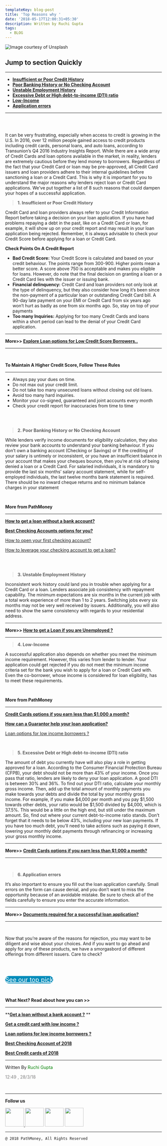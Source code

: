 ```yaml
---
templateKey: blog-post
title: 'Top Reasons why '
date: '2018-05-17T12:00:31+05:30'
description: Written by Ruchi Gupta
tags:
  - BLOG
---
```

![ Image courtesy of Unsplash](/img/1.png)

## **Jump to section Quickly**

**<hr>**

* **<a href="#" class="btn btn-default">Insufficient or Poor Credit History</a>**
* **<a href="#" class="btn btn-default">Poor Banking History or No Checking Account</a>**
* **<a href="#" class="btn btn-default">Unstable Employment History</a>**
* **<a href="#" class="btn btn-default">Excessive Debt or High debt-to-income (DTI) ratio</a>**
* **<a href="#" class="btn btn-default">Low-Income</a>**
* **<a href="#" class="btn btn-default">Application errors</a>**

**<hr>**

<br>

<br>

 It can be very frustrating, especially when access to credit is growing in the U.S. In 2016, over 12 million people gained access to credit products including credit cards, personal loans, and auto loans, according to Transunion’s Q4 2016 Industry Insights Report. While there are a wide array of Credit Cards and loan options available in the market, in reality, lenders are extremely cautious before they lend money to borrowers. Regardless of the fact that your Credit Card or loan may be pre-approved, all Credit Card issuers and loan providers adhere to their internal guidelines before sanctioning a loan or a Credit Card. This is why it is important for you to understand the major reasons why lenders reject loan or Credit Card applications. We’ve put together a list of 8 such reasons that could dampen your hopes of a successful application.

> **1. Insufficient or Poor Credit History**

Credit Card and loan providers always refer to your Credit Information Report before taking a decision on your loan application. If you have had problems repaying a debt in the past, like on a Credit Card or loan, for example, it will show up on your credit report and may result in your loan application being rejected. Remember, it is always advisable to check your Credit Score before applying for a loan or Credit Card.

**Check Points On A Credit Report**

* **Bad Credit Score:** Your Credit Score is calculated and based on your credit behaviour. The points range from 300-900. Higher points mean a better score. A score above 750 is acceptable and makes you eligible for loans. However, do note that the final decision on granting a loan or a Credit Card lies with the issuer or issuing bank.
* **Financial delinquency:** Credit Card and loan providers not only look at the type of delinquency, but they also consider how long it’s been since the non-payment of a particular loan or outstanding Credit Card bill. A 90-day late payment on your EMI or Credit Card from six years ago won’t hurt as badly as one from six months ago. So, stay on top of your payments
* **Too many Inquiries:** Applying for too many Credit Cards and loans within a short period can lead to the denial of your Credit Card application.

<hr>

**More>> <a href="https://nakultanta.github.io/pathmoney/Applicationdecline.html#" class="btn btn-default">Explore Loan options for Low Credit Score Borrowers..</a>**

**<hr>**

**<br>**

**To Maintain A Higher Credit Score, Follow These Rules**

**<hr>**

* Always pay your dues on time.
* Do not max out your credit limit.
* Do not take too many unsecured loans without closing out old loans.
* Avoid too many hard inquiries.
* Monitor your co-signed, guaranteed and joint accounts every month
* Check your credit report for inaccuracies from time to time

<br>

<br>

> **2. Poor Banking History or No Checking Account**

While lenders verify income documents for eligibility calculation, they also review your bank accounts to understand your banking behaviour. If you don’t own a banking account (Checking or Savings) or If the crediting of your salary is untimely or inconsistent, or you have an insufficient balance in your account that makes your cheques bounce, then you’re at risk of being denied a loan or a Credit Card. For salaried individuals, it is mandatory to provide the last six months’ salary account statement, while for self-employed individuals, the last twelve months bank statement is required. There should be no inward cheque returns and no minimum balance charges in your statement

<br>

**More from PathMoney<hr>**

**<a href="https://nakultanta.github.io/pathmoney/Applicationdecline.html#" class="btn btn-default">**How to get a loan without a bank account?**</a>**

**<a href="https://nakultanta.github.io/pathmoney/Applicationdecline.html#" class="btn btn-default">**Best Checking Accounts options for you?**</a>**

**<a href="https://nakultanta.github.io/pathmoney/Applicationdecline.html#" class="btn btn-default">** How to open your first checking account?**</a>**

**<a href="https://nakultanta.github.io/pathmoney/Applicationdecline.html#" class="btn btn-default">**  How to leverage your checking account to get a loan?**</a>**

<br><br>

> **3. Unstable Employment History**

Inconsistent work history could land you in trouble when applying for a Credit Card or a loan. Lenders associate job consistency with repayment capability. The minimum expectations are six months in the current job with a total work experience of more than 1 to 2 years. Switching jobs every six months may not be very well received by issuers. Additionally, you will also need to show the same consistency with regards to your residential address.

<hr>

**More>>  <a href="https://nakultanta.github.io/pathmoney/Applicationdecline.html#" class="btn btn-default">How to get a Loan if you are Unemployed ? </a><hr>**

> **4. Low-Income**

A successful application also depends on whether you meet the minimum income requirement. However, this varies from lender to lender. Your application could get rejected if you do not meet the minimum income criteria set for the bank you wish to apply for a loan or Credit Card with. Even the co-borrower, whose income is considered for loan eligibility, has to meet these requirements.

<br>

**More from PathMoney<hr>**

**<a href="https://nakultanta.github.io/pathmoney/Applicationdecline.html#" class="btn btn-default">**Credit Cards options if you earn less than $1,000 a month?**</a>**

   **<a href="https://nakultanta.github.io/pathmoney/Applicationdecline.html#" class="btn btn-default">**How can a Guarantor help your loan application?**</a>**

**<a href="https://nakultanta.github.io/pathmoney/Applicationdecline.html#" class="btn btn-default">** Loan options for low income borrowers ?**</a>**

   <br>

> **5. Excessive Debt or High debt-to-income (DTI) ratio**

The amount of debt you currently have will also play a role in getting approved for a loan. According to the Consumer Financial Protection Bureau (CFPB), your debt should not be more than 43% of your income. Once you pass that ratio, lenders are likely to deny your loan application. A good DTI is between 30% and 36%. To find out your DTI ratio, calculate your monthly gross income. Then, add up the total amount of monthly payments you make towards your debts and divide the total by your monthly gross income. For example, if you make $4,000 per month and you pay $1,500 towards other debts, your ratio would be $1,500 divided by $4,000, which is 37.5%. This would be a little on the high end, but still under the maximum amount. So, find out where your current debt-to-income ratio stands. Don’t forget that it needs to be below 43%, including your new loan payments. If you have too much debt, you’ll need to take actions such as paying it down, lowering your monthly debt payments through refinancing or increasing your gross monthly income.

<hr>

**More>>  <a href="https://nakultanta.github.io/pathmoney/Applicationdecline.html#" class="btn btn-default">**Credit Cards options if you earn less than $1,000 a month?** </a>**

**<hr>**

**<br>**

> **6. Application errors**

It’s also important to ensure you fill out the loan application carefully. Small errors on the form can cause denial, and you don’t want to miss the opportunity because of an avoidable mistake. Be sure to check all of the fields carefully to ensure you enter the accurate information.

<hr>

**More>>  <a href="https://nakultanta.github.io/pathmoney/Applicationdecline.html#" class="btn btn-default">**Documents required for a successful loan application?**</a>**

**<hr>**

**<br>**

Now that you’re aware of the reasons for rejection, you may want to be diligent and wise about your choices. And if you want to go ahead and apply for any of these products, we have a smorgasbord of different offerings from different issuers. Care to check? 

<br>

<br>

<a href="#" target="_blank" class="button" style="background-color:#008CBA; font-size: 20px; border-radius: 32px; width: 50%; color:#ffff;">See our top pick</a> 

<br>

**What Next? Read about how you can >><hr>**

**<a href="https://nakultanta.github.io/pathmoney/Applicationdecline.html#" class="btn btn-default">**Get a loan without a bank account ?**</a> **

**<a href="https://nakultanta.github.io/pathmoney/Applicationdecline.html#" class="btn btn-default">**Get a credit card with low income ?**</a>**

**<a href="https://nakultanta.github.io/pathmoney/Applicationdecline.html#" class="btn btn-default">**Loan options for low income borrowers ?**</a>**

**<a href="https://nakultanta.github.io/pathmoney/Applicationdecline.html#" class="btn btn-default">**Best Checking Account of 2018**</a>**

**<a href="https://nakultanta.github.io/pathmoney/Applicationdecline.html#" class="btn btn-default">**Best Credit cards of 2018**</a>**

<hr>
Written By <span style="color:green">Ruchi Gupta</span>

<span style="color:grey">12:49 , 28/3/18 </span>

<br><hr>

**Follow us**

<a href="https://nakultanta.github.io/pathmoney/index.html"><img src="https://nakultanta.github.io/pathmoney/svg/pinterst.svg" width="60px">  </a>  <a href="https://nakultanta.github.io/pathmoney/index.html"><img src="https://nakultanta.github.io/pathmoney/svg/Twitter.svg" width="60px"></a>    <a href="https://nakultanta.github.io/pathmoney/index.html"><img src="https://nakultanta.github.io/pathmoney/svg/Mail.svg" width="60px"></a>        <a href="https://nakultanta.github.io/pathmoney/index.html"><img src="https://nakultanta.github.io/pathmoney/svg/G+.svg" width="60px"></a>

<hr>

```
@ 2018 PathMoney, All Rights Reserved
```

##
